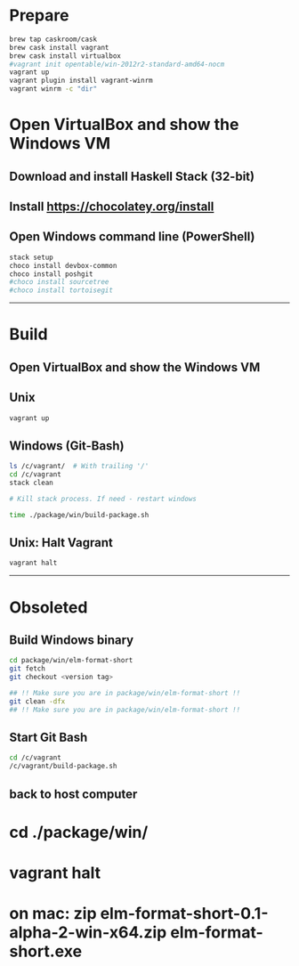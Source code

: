 # Prepare

```bash
brew tap caskroom/cask
brew cask install vagrant
brew cask install virtualbox
#vagrant init opentable/win-2012r2-standard-amd64-nocm
vagrant up
vagrant plugin install vagrant-winrm
vagrant winrm -c "dir"
```

# Open VirtualBox and show the Windows VM

## Download and install Haskell Stack (32-bit)

## Install https://chocolatey.org/install

## Open Windows command line (PowerShell)

```powershell
stack setup
choco install devbox-common
choco install poshgit
#choco install sourcetree
#choco install tortoisegit
```

---

# Build

## Open VirtualBox and show the Windows VM

## Unix
```bash
vagrant up
```

## Windows (Git-Bash)
```bash
ls /c/vagrant/  # With trailing '/'
cd /c/vagrant
stack clean

# Kill stack process. If need - restart windows

time ./package/win/build-package.sh
```

## Unix: Halt Vagrant
```bash
vagrant halt
```

---

# Obsoleted

## Build Windows binary

```bash
cd package/win/elm-format-short
git fetch
git checkout <version tag>

## !! Make sure you are in package/win/elm-format-short !!
git clean -dfx
## !! Make sure you are in package/win/elm-format-short !!
```

## Start Git Bash

```bash
cd /c/vagrant
/c/vagrant/build-package.sh
```

## back to host computer
# cd ./package/win/
# vagrant halt

# on mac:  zip elm-format-short-0.1-alpha-2-win-x64.zip elm-format-short.exe
